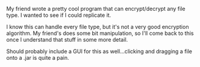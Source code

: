 My friend wrote a pretty cool program that can encrypt/decrypt any file type. I wanted to see if I could replicate it. 

I know this can handle every file type, but it's not a very good encryption algorithm. My friend's does some bit manipulation, so I'll come back to this once I understand that stuff in some more detail.

Should probably include a GUI for this as well...clicking and dragging a file onto a .jar is quite a pain.